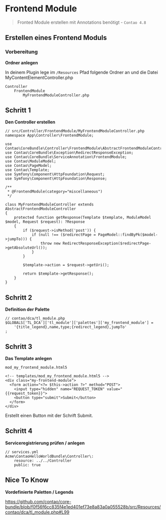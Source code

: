 # Frontend Module

> Fronted Module erstellen mit Annotations benötigt - `Contao 4.8`


## Erstellen eines Frontend Moduls
### Vorbereitung

**Ordner anlegen**

In deinem Plugin lege im `/Resources` Pfad
folgende Ordner an und die Datei MyContentElementController.php

    Controller
        FrontendModule
            MyFrontendModuleController.php



## Schritt 1

**Den Controller erstellen**


    // src/Controller/FrontendModule/MyFrontendModuleController.php
    namespace App\Controller\FrontendModule;
    
    use Contao\CoreBundle\Controller\FrontendModule\AbstractFrontendModuleController;
    use Contao\CoreBundle\Exception\RedirectResponseException;
    use Contao\CoreBundle\ServiceAnnotation\FrontendModule;
    use Contao\ModuleModel;
    use Contao\PageModel;
    use Contao\Template;
    use Symfony\Component\HttpFoundation\Request;
    use Symfony\Component\HttpFoundation\Response;

    /**
     * @FrontendModule(category="miscellaneous")
     */

    class MyFrontendModuleController extends AbstractFrontendModuleController
    {
        protected function getResponse(Template $template, ModuleModel $model, Request $request): ?Response
        {
            if ($request->isMethod('post')) {
                if (null !== ($redirectPage = PageModel::findByPk($model->jumpTo))) {
                    throw new RedirectResponseException($redirectPage->getAbsoluteUrl());
                }
            }
    
            $template->action = $request->getUri();
    
            return $template->getResponse();
        }
    }


## Schritt 2

**Definition der Palette**

    // contao/dca/tl_module.php
    $GLOBALS['TL_DCA']['tl_module']['palettes']['my_frontend_module'] = 
        '{title_legend},name,type;{redirect_legend},jumpTo'
    ;

## Schritt 3

**Das Template anlegen**

`mod_my_frontend_module.html5` 

    <!-- templates/mod_my_frontend_module.html5 -->
    <div class="my-frontend-module">   
      <form action="<?= $this->action ?>" method="POST"> 
        <input type="hidden" name="REQUEST_TOKEN" value="{{request_token}}">
        <button type="submit">Submit</button>
      </form>
    </div>

Erstellt einen Button mit der Schrift Submit.

## Schritt 4

**Serviceregistrierung prüfen / anlegen**
    
    // services.yml
    Acme\ContaoHelloWorldBundle\Controller\:
        resource: ../../Controller
        public: true


## Nice To Know

**Vordefinierte Paletten / Legends**


https://github.com/contao/core-bundle/blob/f0f56f6cc835f4e1ed401ef73e8a83a0a055528b/src/Resources/contao/dca/tl_module.php#L99